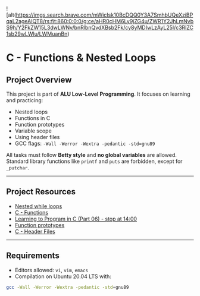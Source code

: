 ![alt(https://imgs.search.brave.com/mWicIsk10BcDQQ0Y3A7SmhbUQeXziBPqaL2ageAIQT8/rs:fit:860:0:0:0/g:ce/aHR0cHM6Ly9jZG4u/ZWR1Y2JhLmNvbS9h/Y2FkZW15L3dwLWNv/bnRlbnQvdXBsb2Fk/cy8yMDIwLzAyL25l/c3RlZC1sb29wLWlu/LWMuanBn)

# C - Functions & Nested Loops

## Project Overview
This project is part of **ALU Low-Level Programming**. It focuses on learning and practicing:

- Nested loops
- Functions in C
- Function prototypes
- Variable scope
- Using header files
- GCC flags: `-Wall -Werror -Wextra -pedantic -std=gnu89`

All tasks must follow **Betty style** and **no global variables** are allowed. Standard library functions like `printf` and `puts` are forbidden, except for `_putchar`.

---

## Project Resources
- [Nested while loops](#)
- [C - Functions](#)
- [Learning to Program in C (Part 06) - stop at 14:00](#)
- [Function prototypes](#)
- [C - Header Files](#)

---

## Requirements
- Editors allowed: `vi`, `vim`, `emacs`
- Compilation on Ubuntu 20.04 LTS with:

```bash
gcc -Wall -Werror -Wextra -pedantic -std=gnu89

